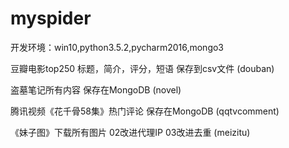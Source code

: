 # myspider
开发环境：win10,python3.5.2,pycharm2016,mongo3

豆瓣电影top250
标题，简介，评分，短语
保存到csv文件
(douban)

盗墓笔记所有内容
保存在MongoDB
(novel)

腾讯视频《花千骨58集》热门评论
保存在MongoDB
(qqtvcomment)

《妹子图》下载所有图片
02改进代理IP
03改进去重
(meizitu)

